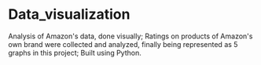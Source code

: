 # Data_visualization
Analysis of Amazon's data, done visually; Ratings on products of Amazon's own brand were collected and analyzed, finally being represented as 5 graphs in this project; Built using Python.
